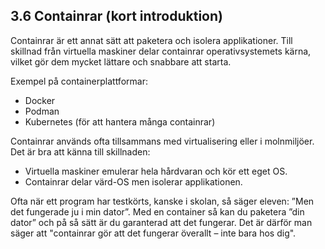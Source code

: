 ## 3.6 Containrar (kort introduktion)

Containrar är ett annat sätt att paketera och isolera applikationer. Till skillnad från virtuella maskiner delar containrar operativsystemets kärna, vilket gör dem mycket lättare och snabbare att starta.

Exempel på containerplattformar:

- Docker
- Podman
- Kubernetes (för att hantera många containrar)

Containrar används ofta tillsammans med virtualisering eller i molnmiljöer. Det är bra att känna till skillnaden:

- Virtuella maskiner emulerar hela hårdvaran och kör ett eget OS.
- Containrar delar värd-OS men isolerar applikationen.

Ofta när ett program har testkörts, kanske i skolan, så säger eleven: ”Men det fungerade ju i min dator”. Med en container så kan du paketera ”din dator” och på så sätt är du garanterad att det fungerar. Det är därför man säger att "containrar gör att det fungerar överallt – inte bara hos dig".
